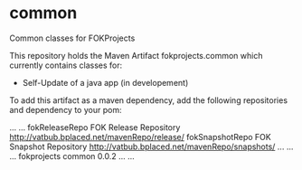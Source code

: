 # common
Common classes for FOKProjects

This repository holds the Maven Artifact fokprojects.common which currently contains classes for:
  - Self-Update of a java app (in developement)
  
To add this artifact as a maven dependency, add the following repositories and dependency to your pom:

...
<repositories>
  ...
    <repository>
      <id>fokReleaseRepo</id>
      <name>FOK Release Repository</name>
      <url>http://vatbub.bplaced.net/mavenRepo/release/</url>
    </repository>
    <repository>
      <id>fokSnapshotRepo</id>
      <name>FOK Snapshot Repository</name>
      <url>http://vatbub.bplaced.net/mavenRepo/snapshots/</url>
    </repository>
  ...
  </repositories>
  ...
  <dependencies>
		...
		<dependency>
			<groupId>fokprojects</groupId>
			<artifactId>common</artifactId>
			<version>0.0.2</version>
		</dependency>
		...
	</dependencies>
	...
  
  
